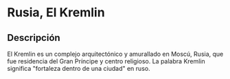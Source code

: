 # Rusia, El Kremlin


## Descripción

El Kremlin es un complejo arquitectónico y amurallado en Moscú, Rusia, que fue residencia del Gran Príncipe y centro religioso. La palabra Kremlin significa "fortaleza dentro de una ciudad" en ruso. 

